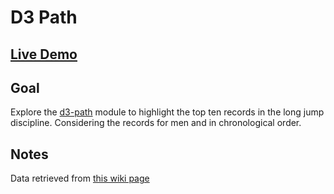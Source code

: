 # D3 Path

## [Live Demo](https://codepen.io/borntofrappe/full/LYVRYWZ)

## Goal

Explore the [d3-path](https://github.com/d3/d3-path) module to highlight the top ten records in the long jump discipline. Considering the records for men and in chronological order.

## Notes

Data retrieved from [this wiki page](https://en.wikipedia.org/wiki/Long_jump#Records)
